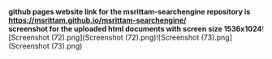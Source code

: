 **github pages website link for the msrittam-searchengine repository is https://msrittam.github.io/msrittam-searchengine/<br/>**
**screenshot for the uploaded html documents with screen size 1536x1024**![Screenshot (72).png](Screenshot (72).png)![Screenshot (73).png](Screenshot (73).png)
